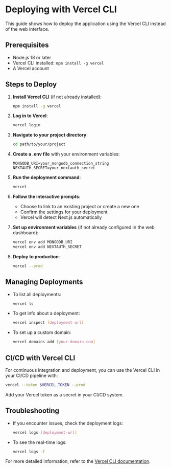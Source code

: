 # Deploying with Vercel CLI

This guide shows how to deploy the application using the Vercel CLI instead of the web interface.

## Prerequisites

- Node.js 18 or later
- Vercel CLI installed: `npm install -g vercel`
- A Vercel account

## Steps to Deploy

1. **Install Vercel CLI** (if not already installed):
   ```bash
   npm install -g vercel
   ```

2. **Log in to Vercel**:
   ```bash
   vercel login
   ```

3. **Navigate to your project directory**:
   ```bash
   cd path/to/your/project
   ```

4. **Create a .env file** with your environment variables:
   ```
   MONGODB_URI=your_mongodb_connection_string
   NEXTAUTH_SECRET=your_nextauth_secret
   ```

5. **Run the deployment command**:
   ```bash
   vercel
   ```

6. **Follow the interactive prompts**:
   - Choose to link to an existing project or create a new one
   - Confirm the settings for your deployment
   - Vercel will detect Next.js automatically

7. **Set up environment variables** (if not already configured in the web dashboard):
   ```bash
   vercel env add MONGODB_URI
   vercel env add NEXTAUTH_SECRET
   ```

8. **Deploy to production**:
   ```bash
   vercel --prod
   ```

## Managing Deployments

- To list all deployments:
  ```bash
  vercel ls
  ```

- To get info about a deployment:
  ```bash
  vercel inspect [deployment-url]
  ```

- To set up a custom domain:
  ```bash
  vercel domains add [your-domain.com]
  ```

## CI/CD with Vercel CLI

For continuous integration and deployment, you can use the Vercel CLI in your CI/CD pipeline with:

```bash
vercel --token $VERCEL_TOKEN --prod
```

Add your Vercel token as a secret in your CI/CD system.

## Troubleshooting

- If you encounter issues, check the deployment logs:
  ```bash
  vercel logs [deployment-url]
  ```

- To see the real-time logs:
  ```bash
  vercel logs -f
  ```

For more detailed information, refer to the [Vercel CLI documentation](https://vercel.com/docs/cli). 